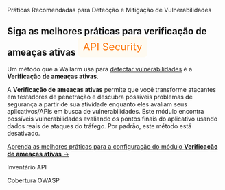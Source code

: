 Práticas Recomendadas para Detecção e Mitigação de Vulnerabilidades

## Siga as melhores práticas para verificação de ameaças ativas <a href="../subscription-plans/#subscription-plans"><img src="../../images/api-security-tag.svg" style="border: none;margin-bottom: -4px;"></a>

Um método que a Wallarm usa para [detectar vulnerabilidades](../about-wallarm/detecting-vulnerabilities.md) é a **Verificação de ameaças ativas**.

A **Verificação de ameaças ativas** permite que você transforme atacantes em testadores de penetração e descubra possíveis problemas de segurança a partir de sua atividade enquanto eles avaliam seus aplicativos/APIs em busca de vulnerabilidades. Este módulo encontra possíveis vulnerabilidades avaliando os pontos finais do aplicativo usando dados reais de ataques do tráfego. Por padrão, este método está desativado.

[Aprenda as melhores práticas para a configuração do módulo **Verificação de ameaças ativas** →](../vulnerability-detection/active-threat-verification/running-test-on-staging.md)



Inventário API

Cobertura OWASP